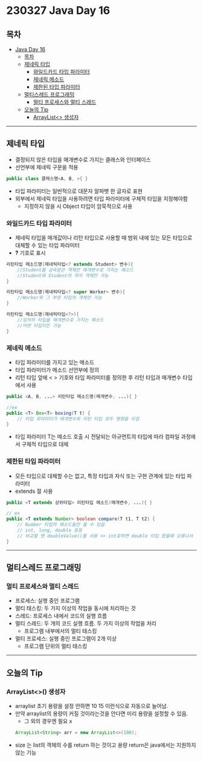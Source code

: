 # 230327 Java Day 16
## 목차
<!-- TOC -->

- [Java Day 16](#java-day-16)
    - [목차](#%EB%AA%A9%EC%B0%A8)
    - [제네릭 타입](#%EC%A0%9C%EB%84%A4%EB%A6%AD-%ED%83%80%EC%9E%85)
        - [와일드카드 타입 파라미터](#%EC%99%80%EC%9D%BC%EB%93%9C%EC%B9%B4%EB%93%9C-%ED%83%80%EC%9E%85-%ED%8C%8C%EB%9D%BC%EB%AF%B8%ED%84%B0)
        - [제네릭 메소드](#%EC%A0%9C%EB%84%A4%EB%A6%AD-%EB%A9%94%EC%86%8C%EB%93%9C)
        - [제한된 타입 파라미터](#%EC%A0%9C%ED%95%9C%EB%90%9C-%ED%83%80%EC%9E%85-%ED%8C%8C%EB%9D%BC%EB%AF%B8%ED%84%B0)
    - [멀티스레드 프로그래밍](#%EB%A9%80%ED%8B%B0%EC%8A%A4%EB%A0%88%EB%93%9C-%ED%94%84%EB%A1%9C%EA%B7%B8%EB%9E%98%EB%B0%8D)
        - [멀티 프로세스와 멀티 스레드](#%EB%A9%80%ED%8B%B0-%ED%94%84%EB%A1%9C%EC%84%B8%EC%8A%A4%EC%99%80-%EB%A9%80%ED%8B%B0-%EC%8A%A4%EB%A0%88%EB%93%9C)
    - [오늘의 Tip](#%EC%98%A4%EB%8A%98%EC%9D%98-tip)
        - [ArrayList<> 생성자](#arraylist-%EC%83%9D%EC%84%B1%EC%9E%90)

<!-- /TOC -->

---
## 제네릭 타입
- 결정되지 않은 타입을 매개변수로 가지는 클래스와 인터페이스
- 선언부에 제네릭 구문을 적용
```java
public class 클래스명<A, B, >{ }
```
- 타입 파라미터는 일반적으로 대문자 알파벳 한 글자로 표현
- 외부에서 제네릭 타입을 사용하려면 타입 파라미터에 구체적 타입을 지정해야함
  - 지정하지 않을 시 Object 타입이 암묵적으로 사용

### 와일드카드 타입 파라미터
- 제네릭 타입을 매개값이나 리턴 타입으로 사용할 때 범위 내에 있는 모든 타입으로 대체할 수 있는 타입 파라미터
- **?** 기호로 표시
```java
리턴타입 메소드명(제네릭타입<? extends Student> 변수){
    //Student를 상속받은 객체만 매개변수로 가지는 메소드
    //Student와 Student의 자식 객체만 가능
}

리턴타입 메소드명(제네릭타입<? super Worker> 변수){
    //Worker와 그 부모 타입의 객체만 가능
}

리턴타입 메소드명(제네릭타입<?>){
    //임의의 타입을 매개변수로 가지는 메소드
    //어떤 타입이든 가능
}
```

### 제네릭 메소드
- 타입 파라미터를 가지고 있는 메소드
- 타입 파라미터가 메소드 선언부에 정의
- 리턴 타입 앞에 < > 기호와 타입 파라미터를 정의한 후 리턴 타입과 매개변수 타입에서 사용
```java
public <A, B, ...> 리턴타입 메소드명(매개변수, ...){ }

//ex
public <T> Box<T> boxing(T t) {
    // 타입 파라미터가 매개변수와 리턴 타입 모두 영향을 미침
}
```
- 타입 파라미터 T는 메소드 호출 시 전달되는 아규먼트의 타입에 따라 컴파일 과정에서 구체적 타입으로 대체

### 제한된 타입 파라미터
- 모든 타입으로 대체할 수는 없고, 특정 타입과 자식 또는 구현 관계에 있는 타입 파라미터
- extends 절 사용
```java
public <T extends 상위타입> 리턴타입 메소드(매개변수, ...){ }

// ex
public <T extends Number> boolean compare(T t1, T t2) {
    // Number 타입의 메소드들만 올 수 있음
    // int, long, double 등등
    // 비교할 땐 doubleValue()를 사용 >> int로하면 double 타입 왔을때 오류나서
}
```
---
## 멀티스레드 프로그래밍
### 멀티 프로세스와 멀티 스레드
- 프로세스: 실행 중인 프로그램
- 멀티 태스킹: 두 가지 이상의 작업을 동시에 처리하는 것
- 스레드: 프로세스 내에서 코드의 실행 흐름
- 멀티 스레드: 두 개의 코드 실행 흐름. 두 가지 이상의 작업을 처리
  - 프로그램 내부에서의 멀티 태스킹 
- 멀티 프로세스: 실행 중인 프로그램이 2개 이상
  - 프로그램 단위의 멀티 태스킹

---
## 오늘의 Tip
### ArrayList<>() 생성자
- arraylist 초기 용량을 설정 안하면 10 15 이런식으로 자동으로 늘어남.
- 만약 arraylist의 용량이 커질 것이라는것을 안다면 미리 용량을 설정할 수 있음.
  - 그 외의 경우엔 필요 x
  ```java
  ArrayList<String> arr = new ArrayList<>(100);
  ```
- size 는 list의 객체의 수를 return 하는 것이고 용량 return은 java에서는 지원하지 않는 기능